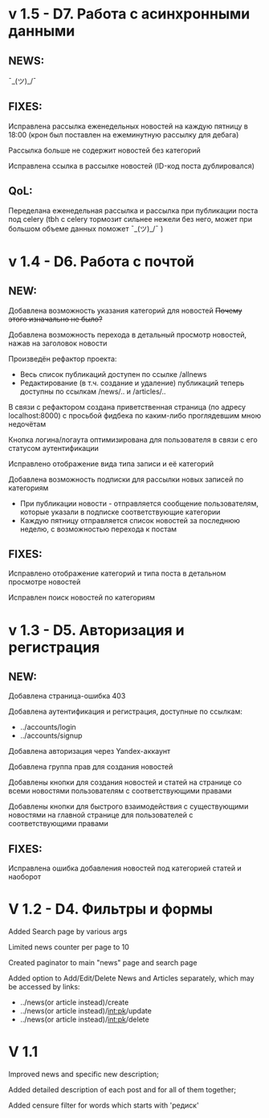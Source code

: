 # v 1.5 - D7. Работа с асинхронными данными

## NEWS:

¯\_(ツ)_/¯

## FIXES: 

Исправлена рассылка еженедельных новостей на каждую пятницу в 18:00 (крон был поставлен на ежеминутную рассылку для дебага)

Рассылка больше не содержит новостей без категорий

Исправлена ссылка в рассылке новостей (ID-код поста дублировался)

## QoL:

Переделана еженедельная рассылка и рассылка при публикации поста под celery
(tbh с celery тормозит сильнее нежели без него, может при большом объеме данных поможет ¯\_(ツ)_/¯ )


# v 1.4 - D6. Работа с почтой

## NEW:

Добавлена возможность указания категорий для новостей ~~Почему этого изначально не было?~~

Добавлена возможность перехода в детальный просмотр новостей, нажав на заголовок новости

Произведён рефактор проекта:

- Весь список публикаций доступен по ссылке /allnews
- Редактирование (в т.ч. создание и удаление) публикаций теперь доступны по ссылкам /news/.. и /articles/..

В связи с рефактором создана приветственная страница (по адресу localhost:8000) с просьбой фидбека по каким-либо
проглядевшим мною недочётам

Кнопка логина/логаута оптимизирована для пользователя в связи с его статусом аутентификации

Исправлено отображение вида типа записи и её категорий

Добавлена возможность подписки для рассылки новых записей по категориям
- При публикации новости - отправляется сообщение пользователям, которые указали в подписке соответствующие категории
- Каждую пятницу отправляется список новостей за последнюю неделю, с возможностью перехода к постам


## FIXES:

Исправлено отображение категорий и типа поста в детальном просмотре новостей

Исправлен поиск новостей по категориям


# v 1.3 - D5. Авторизация и регистрация

## NEW:

Добавлена страница-ошибка 403

Добавлена аутентификация и регистрация, доступные по ссылкам:
- ../accounts/login<br>
- ../accounts/signup<br>

Добавлена авторизация через Yandex-аккаунт

Добавлена группа прав для создания новостей

Добавлены кнопки для создания новостей и статей на странице со всеми новостями пользователям с соответствующими правами

Добавлены кнопки для быстрого взаимодействия с существующими новостями на главной странице для пользователей с
 соответствующими правами

## FIXES:

Исправлена ошибка добавления новостей под категорией статей и наоборот


# V 1.2 - D4. Фильтры и формы

Added Search page by various args

Limited news counter per page to 10

Created paginator to main "news" page and search page

Added option to Add/Edit/Delete News and Articles separately, which may be accessed by links:

- ../news(or article instead)/create
- ../news(or article instead)/<int:pk>/update
- ../news(or article instead)/<int:pk>/delete


# V 1.1

Improved news and specific new description;

Added detailed description of each post and for all of them together;

Added censure filter for words which starts with 'редиск'
